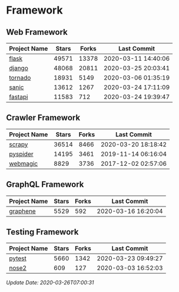 # Framework

## Web Framework

| Project Name | Stars | Forks | Last Commit |
| ------------ | ----- | ----- | ----------- |
| [flask](https://github.com/pallets/flask) | 49571 | 13378 | 2020-03-11 14:40:06 |
| [django](https://github.com/django/django) | 48068 | 20811 | 2020-03-25 20:03:41 |
| [tornado](https://github.com/tornadoweb/tornado) | 18931 | 5149 | 2020-03-06 01:35:19 |
| [sanic](https://github.com/huge-success/sanic) | 13612 | 1267 | 2020-03-24 17:11:09 |
| [fastapi](https://github.com/tiangolo/fastapi) | 11583 | 712 | 2020-03-24 19:39:47 |

## Crawler Framework

| Project Name | Stars | Forks | Last Commit |
| ------------ | ----- | ----- | ----------- |
| [scrapy](https://github.com/scrapy/scrapy) | 36514 | 8466 | 2020-03-20 18:18:42 |
| [pyspider](https://github.com/binux/pyspider) | 14195 | 3461 | 2019-11-14 06:16:04 |
| [webmagic](https://github.com/code4craft/webmagic) | 8829 | 3736 | 2017-12-02 02:57:06 |

## GraphQL Framework

| Project Name | Stars | Forks | Last Commit |
| ------------ | ----- | ----- | ----------- |
| [graphene](https://github.com/graphql-python/graphene) | 5529 | 592 | 2020-03-16 16:20:04 |

## Testing Framework

| Project Name | Stars | Forks | Last Commit |
| ------------ | ----- | ----- | ----------- |
| [pytest](https://github.com/pytest-dev/pytest) | 5660 | 1342 | 2020-03-23 09:49:27 |
| [nose2](https://github.com/nose-devs/nose2) | 609 | 127 | 2020-03-03 16:52:03 |

*Update Date: 2020-03-26T07:00:31*